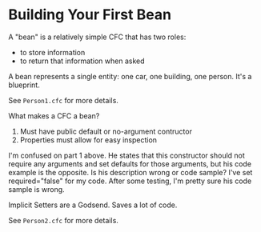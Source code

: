 # Building Your First Bean #

A "bean" is a relatively simple CFC that has two roles:

* to store information
* to return that information when asked

A bean represents a single entity: one car, one building, one person. It's a blueprint.

See `Person1.cfc` for more details.

What makes a CFC a bean?

1. Must have public default or no-argument contructor
1. Properties must allow for easy inspection

I'm confused on part 1 above. He states that this constructor should not require any arguments and set defaults for those arguments, but his code example is the opposite. Is his description wrong or code sample? I've set required="false" for my code. After some testing, I'm pretty sure his code sample is wrong.

Implicit Setters are a Godsend. Saves a lot of code.

See `Person2.cfc` for more details.
